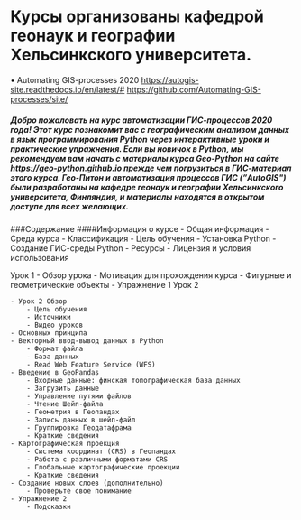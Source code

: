 
# Курсы организованы кафедрой геонаук и географии Хельсинкского университета.
  •	Automating GIS-processes 2020
    https://autogis-site.readthedocs.io/en/latest/#
    https://github.com/Automating-GIS-processes/site/

##### Добро пожаловать на курс автоматизации ГИС-процессов 2020 года! Этот курс познакомит вас с географическим анализом данных в язык программирования Python через интерактивные уроки и практические упражнения. Если вы новичок в Python, мы рекомендуем вам начать с материалы курса Geo-Python на сайте https://geo-python.github.io прежде чем погрузиться в ГИС-материал этого курса. Гео-Питон и автоматизация процессов ГИС (”AutoGIS") были разработаны на кафедре геонаук и географии Хельсинкского университета, Финляндия, и материалы находятся в открытом доступе для всех желающих.

###Содержание
####Информация о курсе
    - Общая информация
    - Среда курса
    - Классификация
    - Цель обучения
    - Установка Python
    - Создание ГИС-среды Python
    - Ресурсы
    - Лицензия и условия использования

Урок 1
    - Обзор урока
    - Мотивация для прохождения курса
    - Фигурные и геометрические объекты
    - Упражнение 1
Урок 2

    - Урок 2 Обзор
        - Цель обучения
        - Источники
        - Видео уроков
    - Основных принципа
    - Векторный ввод-вывод данных в Python
        - Формат файла
        - База данных
        - Read Web Feature Service (WFS)
    - Введение в GeoPandas
        - Входные данные: финская топографическая база данных
        - Загрузить данные
        - Управление путями файлов
        - Чтение Шейп-файла
        - Геометрия в Геопандах
        - Запись данных в шейп-файл
        - Группировка Геодатафрама
        - Краткие сведения
    - Картографическая проекция
        - Система координат (CRS) в Геопандах
        - Работа с различными форматами CRS
        - Глобальные картографические проекции
        - Краткие сведения
    - Создание новых слоев (дополнительно)
        - Проверьте свое понимание
    - Упражнение 2
        - Подсказки